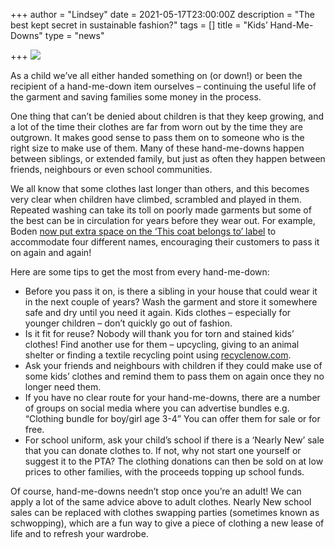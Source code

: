 +++
author = "Lindsey"
date = 2021-05-17T23:00:00Z
description = "The best kept secret in sustainable fashion?"
tags = []
title = "Kids’ Hand-Me-Downs"
type = "news"

+++
![](https://res.cloudinary.com/shrub-co-op/image/upload/v1621335278/shrubcoop.org/media/C_dungarees_2_kcfbfw.jpg)

As a child we’ve all either handed something on (or down!) or been the recipient of a hand-me-down item ourselves – continuing the useful life of the garment and saving families some money in the process.

One thing that can’t be denied about children is that they keep growing, and a lot of the time their clothes are far from worn out by the time they are outgrown. It makes good sense to pass them on to someone who is the right size to make use of them. Many of these hand-me-downs happen between siblings, or extended family, but just as often they happen between friends, neighbours or even school communities.

We all know that some clothes last longer than others, and this becomes very clear when children have climbed, scrambled and played in them. Repeated washing can take its toll on poorly made garments but some of the best can be in circulation for years before they wear out. For example, Boden [now put extra space on the ‘This coat belongs to’ label](https://www.boden.co.uk/en-gb/sustainability#Footer) to accommodate four different names, encouraging their customers to pass it on again and again!

Here are some tips to get the most from every hand-me-down:

* Before you pass it on, is there a sibling in your house that could wear it in the next couple of years? Wash the garment and store it somewhere safe and dry until you need it again. Kids clothes – especially for younger children – don’t quickly go out of fashion.
* Is it fit for reuse? Nobody will thank you for torn and stained kids’ clothes! Find another use for them – upcycling, giving to an animal shelter or finding a textile recycling point using [recyclenow.com](https://www.recyclenow.com/).
* Ask your friends and neighbours with children if they could make use of some kids’ clothes and remind them to pass them on again once they no longer need them.
* If you have no clear route for your hand-me-downs, there are a number of groups on social media where you can advertise bundles e.g. “Clothing bundle for boy/girl age 3-4” You can offer them for sale or for free.
* For school uniform, ask your child’s school if there is a ‘Nearly New’ sale that you can donate clothes to. If not, why not start one yourself or suggest it to the PTA? The clothing donations can then be sold on at low prices to other families, with the proceeds topping up school funds.

Of course, hand-me-downs needn’t stop once you’re an adult! We can apply a lot of the same advice above to adult clothes. Nearly New school sales can be replaced with clothes swapping parties (sometimes known as schwopping), which are a fun way to give a piece of clothing a new lease of life and to refresh your wardrobe.